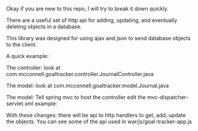 Okay if you are new to this repo, I will try to break it down quickly.

There are a useful set of http api for adding, updating, and eventually deleting objects in a database.

This library was designed for using ajax and json to send database objects to the client. 

A quick example:

The controller:
look at com.mcconnell.goaltracker.controller.JournalController.java

The model:
look at com.mcconnell.goaltracker.model.Journal.java

The model:
Tell spring mvc to host the controller
edit the mvc-dispatcher-servlet.xml example:
> <!-- Tell Spring to host controller -->
> <bean class="com.mcconnell.webapp.goaltracker.controllers.JournalController" />

With these changes:
there will be api to http handlers to get, add, update the objects.
You can see some of the api used in
war/js/goal-tracker-app.js

